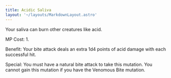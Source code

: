 ```yaml
---
title: Acidic Saliva
layout: '~/layouts/MarkdownLayout.astro'
---
```

Your saliva can burn other creatures like acid.

MP Cost: 1.

Benefit: Your bite attack deals an extra 1d4 points of acid damage with each
successful hit.

Special: You must have a natural bite attack to take this mutation. You cannot
gain this mutation if you have the Venomous Bite mutation.

